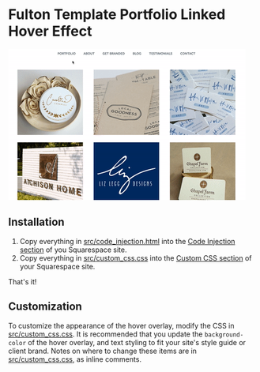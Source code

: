 # Fulton Template Portfolio Linked Hover Effect
![Fulton Template Portfolio Hover Effect](preview.gif?raw=true)

## Installation
1. Copy everything in [src/code_injection.html](src/code_injection.html) into
the [Code Injection section](https://support.squarespace.com/hc/en-us/articles/205815908-Using-Code-Injection)
of you Squarespace site.
2. Copy everything in [src/custom_css.css](src/custom_css.css) into the
[Custom CSS section](https://support.squarespace.com/hc/en-us/articles/206545567)
of your Squarespace site.

That's it!

## Customization
To customize the appearance of the hover overlay, modify the CSS in
[src/custom_css.css](src/custom_css.css). It is recommended that you update the
`background-color` of the hover overlay, and text styling to fit your site's
style guide or client brand. Notes on where to change these items are in
[src/custom_css.css](src/custom_css.css), as inline comments.
